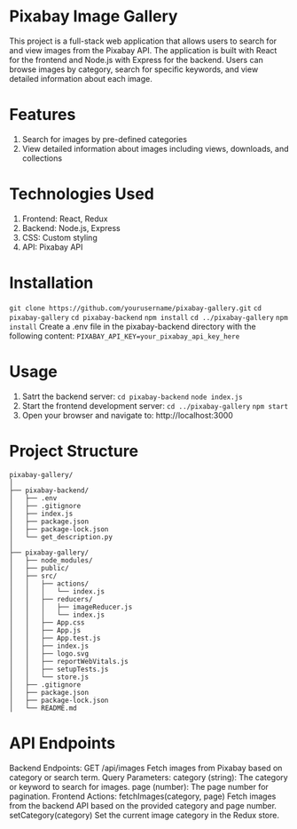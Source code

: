 # Pixabay Image Gallery
This project is a full-stack web application that allows users to search for and view images from the Pixabay API. The application is built with React for the frontend and Node.js with Express for the backend. Users can browse images by category, search for specific keywords, and view detailed information about each image.

# Features
1. Search for images by pre-defined categories
2. View detailed information about images including views, downloads, and collections

# Technologies Used
1. Frontend: React, Redux
2. Backend: Node.js, Express
3. CSS: Custom styling
4. API: Pixabay API


# Installation
```git clone https://github.com/yourusername/pixabay-gallery.git```
```cd pixabay-gallery```
```cd pixabay-backend```
```npm install```
```cd ../pixabay-gallery```
```npm install```
Create a .env file in the pixabay-backend directory with the following content:
```PIXABAY_API_KEY=your_pixabay_api_key_here```

# Usage
1. Satrt the backend server:
```cd pixabay-backend```
```node index.js```
2. Start the frontend development server:
```cd ../pixabay-gallery```
```npm start```
3. Open your browser and navigate to: http://localhost:3000

# Project Structure
```
pixabay-gallery/
│
├── pixabay-backend/
│   ├── .env
│   ├── .gitignore
│   ├── index.js
│   ├── package.json
│   ├── package-lock.json
│   └── get_description.py
│
├── pixabay-gallery/
│   ├── node_modules/
│   ├── public/
│   ├── src/
│   │   ├── actions/
│   │   │   └── index.js
│   │   ├── reducers/
│   │   │   ├── imageReducer.js
│   │   │   └── index.js
│   │   ├── App.css
│   │   ├── App.js
│   │   ├── App.test.js
│   │   ├── index.js
│   │   ├── logo.svg
│   │   ├── reportWebVitals.js
│   │   ├── setupTests.js
│   │   └── store.js
│   ├── .gitignore
│   ├── package.json
│   ├── package-lock.json
│   └── README.md
```

# API Endpoints
Backend Endpoints:
  GET /api/images
  Fetch images from Pixabay based on category or search term.
  Query Parameters:
    category (string): The category or keyword to search for images.
    page (number): The page number for pagination.
Frontend Actions:
fetchImages(category, page)
  Fetch images from the backend API based on the provided category and page number.
setCategory(category)
  Set the current image category in the Redux store.


